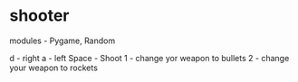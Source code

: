 # shooter

modules - Pygame, Random

d - right
a - left
Space - Shoot
1 - change yor weapon to bullets
2 - change your weapon to rockets
